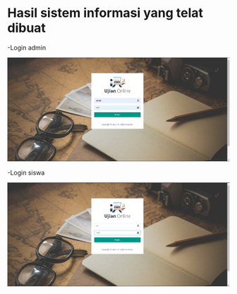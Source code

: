 # Hasil sistem informasi yang telat dibuat

-Login admin

![img 1](Screenshot/Screenshot_1.png)

-Login siswa

![img 1](Screenshot/Screenshot_8.png)
